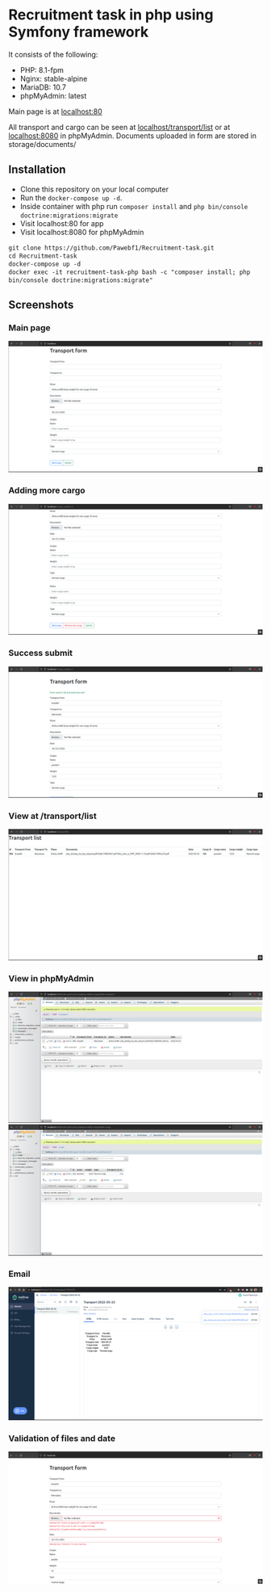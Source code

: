 # Recruitment task in php using Symfony framework

It consists of the following:

* PHP: 8.1-fpm
* Nginx: stable-alpine
* MariaDB: 10.7
* phpMyAdmin: latest

Main page is at [localhost:80]()

All transport and cargo can be seen at [localhost/transport/list]() or at [localhost:8080]() in phpMyAdmin.
Documents uploaded in form are stored in storage/documents/

## Installation

* Clone this repository on your local computer
* Run the `docker-compose up -d`.
* Inside container with php run `composer install` and `php bin/console doctrine:migrations:migrate`
* Visit localhost:80 for app
* Visit localhost:8080 for phpMyAdmin

```shell
git clone https://github.com/Pawebf1/Recruitment-task.git
cd Recruitment-task
docker-compose up -d
docker exec -it recruitment-task-php bash -c "composer install; php bin/console doctrine:migrations:migrate"
```

## Screenshots

### Main page

![](screenshots/localhost.png)

### Adding more cargo

![](screenshots/adding_cargo.png)

### Success submit

![](screenshots/success_submit.png)

### View at /transport/list

![](screenshots/transport_list.png)

### View in phpMyAdmin

![](screenshots/phpmyadmin_transport.png)
![](screenshots/phpmyadmin_cargo.png)

### Email

![](screenshots/email.png)

### Validation of files and date

![](screenshots/validation_files_date.png)